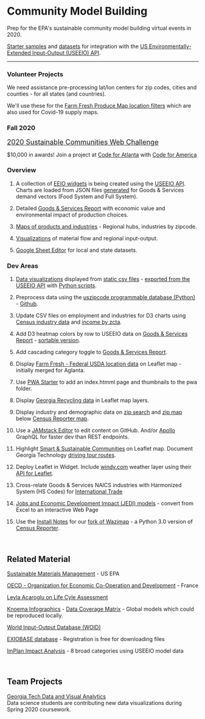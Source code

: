 <h1 class="h1-home">Community Model&nbsp;Building</h1>

Prep for the EPA's sustainable community model building virtual events in 2020.   

<!--
Supply chain "License to Operate" with the support of the community.

### Code for Atlanta Projects  

Slack #epa

<b>1. Teams</b>: Brainstorm Projects - [Review maps and charts](tools/), [Review inventory exchange](tools/#places)   

<b>2. GitHub</b>: Experiment with [GitHub Packages](https://help.github.com/en/github/managing-packages-with-github-packages/about-github-packages#supported-clients-and-formats)  
  Is it possible to pull just the [community](https://github.com/datascape/community) "tools" folder into [model.georgia](https://github.com/datascape/model.georgia) repo?   

<b>3. Leaflet</b>: [Place a round image](https://github.com/ilyankou/Leaflet.IconMaterial/issues/3) over a [Leaflet.IconMaterial](https://github.com/ilyankou/Leaflet.IconMaterial) map point, which allows for color assignment. [Test here](/community/hubs).   
-->


<!--
	https://www.wrld3d.com/wrld.js/latest/docs/leaflet/L.DivIcon/
-->
 


[Starter samples](start/) and [datasets](https://github.com/modelearth/community) for integration with the [US Environmentally-Extended Input-Output (USEEIO)&nbsp;API](https://github.com/usepa/useeio_api/wiki/Use-the-API).  

---

### Volunteer Projects

We need assistance pre-processing lat/lon centers for zip codes, cities and counties - for all states (and countries).  

We'll use these for the [Farm Fresh Produce Map location filters](impact/?show=farmfresh&design=1) which are also used for Covid-19 supply maps.

### Fall 2020

<a href="challenge" style="font-size:18px">2020 Sustainable Communities Web Challenge</a>  

$10,000 in awards! Join a project at <a href="https://www.meetup.com/codeforatlanta/">Code for Atlanta</a> with [Code for America](https://www.codeforamerica.org/) 


### Overview

1. A collection of [EEIO widgets](https://modelearth.github.io/io/charts) is being created using the [USEEIO API](https://github.com/usepa/useeio_api/wiki/Use-the-API). Charts are loaded from JSON files [generated](resources/useeio) 
for Goods & Services demand vectors (Food System and Full System). 

2. Detailed [Goods & Services Report](start/dataset) with economic value and environmental impact of production choices.   

3. [Maps of products and industries](start/maps) - Regional hubs, industries by zipcode.  

4. [Visualizations](start/charts/) of material flow and regional input-output.  

5. [Google Sheet Editor](https://neighborhood.org/editor) for local and state datasets.


### Dev Areas

1. [Data visualizations](start/dataset/) displayed from [static csv files](start/dataset/USEEIOv1.2_result_2007_impacts_final.csv) - [exported from the USEEIO API](resources/useeio/) with [Python scripts](resources/useeio/python/produceUSEEIOimpactcsv.py). 

1. Preprocess data using the [uszipcode programmable database (Python)](https://uszipcode.readthedocs.io/01-Tutorial/index.html) - [Github](https://github.com/MacHu-GWU/uszipcode-project).  

1. Update CSV files on employment and industries for D3 charts using [Census industry data](industries) and [income by zcta](prep/all)<!--[projections](prep/regression/)-->.  

1. Add D3 heatmap colors by row to USEEIO data on [Goods & Services Report](start/dataset) - [sortable version](start/dataset/sortable.html).

1. Add cascading category toggle to [Goods & Services Report](start/dataset). 

1. Display [Farm Fresh - Federal USDA location data](farmfresh/ga) on Leaflet map - initially merged for Aglanta.  

1. Use [PWA Starter](resources/pwa) to add an index.htmml page and thumbnails to the pwa folder.

1. Display [Georgia Recycling data](recycling/ga/) in Leaflet map layers.

1. Display industry and demographic data on [zip search](zip/#zip=30315) and [zip map](zip/leaflet/) below [Census Reporter map](https://censusreporter.org/profiles/86000US30313-30313/).

1. Use a [JAMstack Editor](https://headlesscms.org/) to edit content on GitHub. 
And/or <a href="https://www.apollographql.com/docs/apollo-server/">Apollo</a> GraphQL for faster dev than<!--the point-to-point nature of--> REST endpoints.  

1. Highlight <a href="../community/tools/#data">Smart & Sustainable Communities</a> on Leaflet map. 
Document Georgia Technology <a href="start/routing/">driving tour routes</a>.

1. Deploy Leaflet in Widget. Include [windy.com](https://windy.com) weather layer using their [API for Leaflet](https://github.com/windycom/API).

1. Cross-relate Goods & Services NAICS industries with Harmonized System (HS Codes) for [International Trade](https://georgiadata.github.io/display/products/)

1. [Jobs and Economic Development Impact (JEDI) models](https://www.nrel.gov/analysis/jedi/models.html) - convert from Excel to an interactive Web Page

1. Use the [Install Notes](resources/censusreporter) for our [fork of Wazimap]( https://github.com/modelearth/wazimap) - a Python 3.0 version of [Census Reporter](https://censusreporter.org/profiles/86000US30313-30313/).  


<!--
International postal codes
https://pypi.org/project/zipcodes/

National Renewable Energy Laboratory (NREL) - alternative fuel stations 
	https://developer.nrel.gov/docs/transportation/alt-fuel-stations-v1/all/#ev-network-id-record-fields

13. Activate Netlify Identity or Firebase Hosting using [Google Cloud Build](https://medium.com/serverlessguru/aws-to-gcp-web-applications-89ed92070832) and/or [ERPNext](https://aws.amazon.com/marketplace/pp/B015GHHU7M) (MariaDB/Python/AWS EC2).

14. [Climate Change Action Plans](https://www.c2es.org/document/climate-action-plans/) - Incorporate how other states support information exchanges.  
-->

<br>
 
## Related Material

<!--
There is growing trend across industry to trace the entire supply chain. 
Responsible sourcing allows manufacturers to...
-->

[Sustainable Materials Management](https://www.epa.gov/smm) - US EPA  
<!--
[Recycling and Resource Recovery as a Tool for Regional Economic Development](https://www.epa.gov/smm/sustainable-materials-management-smm-web-academy-webinar-recycling-and-resource-recovery-tool) - Webinar: Nov 20, 2019, 1PM  
-->
[OECD - Organization for Economic
Co-Operation and Development](https://www.oecd.org/sti/ind/measuring-trade-in-value-added.htm) - France  

<!-- GEOD - Global Economic Open Database  -->

[Leyla Acaroglu on Life Cyle Assessment](https://medium.com/disruptive-design/a-guide-to-life-cycle-thinking-b762ab49bce3)   

[Knoema Infographics](https://knoema.com/infographics) - [Data Coverage Matrix](https://knoema.com/atlas/matrix) - Global models which could be reproduced locally.  

[World Input-Output Database (WOID)](http://www.wiod.org/otherdb)  

<!-- https://simapro.com/products/exiobase-database/-->
[EXIOBASE database](https://www.exiobase.eu/) - Registration is free for downloading files  

[ImPlan Impact Analysis](https://implanhelp.zendesk.com/hc/en-us/articles/360039284273-Environmental-Data) - 8 broad categories using USEEIO model data  


<!--
USCSD Materials Marketplace - Seems to be members only. Wes has a contact that worked on it.
https://usbcsd.org/materials

Southern Regional Science Association
http://www.srsa.org/
-->

<br>

## Team Projects

<a href="https://poloclub.github.io/#cse6242">Georgia Tech Data and Visual Analytics</a>  
Data science students are contributing new data visualizations during Spring 2020 coursework.  



<!-- Re-connect with Polo in early January. Provide: 

1) Description of problem (e.g., high level problems, opportunities for ML, vis, the combination, etc.)

2) Description of data (how students will access them, how large, etc.)

3) Ways to communicate with you over the course of project (e.g., use a Slack group, each project team in a separate private Slack channel)  

https://poloclub.github.io/cse6242-2019fall-campus/project.html


Create a Sankey chart with a return flow:
https://www.sciencedirect.com/science/article/pii/S0921344917301167
-->






